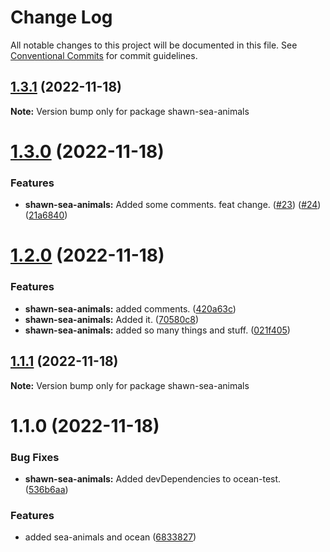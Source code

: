 # Change Log

All notable changes to this project will be documented in this file.
See [Conventional Commits](https://conventionalcommits.org) for commit guidelines.

## [1.3.1](https://github.com/Stompke/testing-lerna/compare/shawn-sea-animals@1.3.0...shawn-sea-animals@1.3.1) (2022-11-18)

**Note:** Version bump only for package shawn-sea-animals





# [1.3.0](https://github.com/Stompke/testing-lerna/compare/shawn-sea-animals@1.2.0...shawn-sea-animals@1.3.0) (2022-11-18)


### Features

* **shawn-sea-animals:** Added some comments. feat change. ([#23](https://github.com/Stompke/testing-lerna/issues/23)) ([#24](https://github.com/Stompke/testing-lerna/issues/24)) ([21a6840](https://github.com/Stompke/testing-lerna/commit/21a6840c9d89c836f8c80f8e8a011082a5aed831))





# [1.2.0](https://github.com/Stompke/testing-lerna/compare/shawn-sea-animals@1.1.1...shawn-sea-animals@1.2.0) (2022-11-18)


### Features

* **shawn-sea-animals:** added comments. ([420a63c](https://github.com/Stompke/testing-lerna/commit/420a63cf18e6005b684f413ced482fd3974b8663))
* **shawn-sea-animals:** Added it. ([70580c8](https://github.com/Stompke/testing-lerna/commit/70580c833a2b2d62ee1527be04c740361e8b9ebc))
* **shawn-sea-animals:** added so many things and stuff. ([021f405](https://github.com/Stompke/testing-lerna/commit/021f405eb79900a3918dff7264e8eeb47b42e680))





## [1.1.1](https://github.com/Stompke/testing-lerna/compare/shawn-sea-animals@1.1.0...shawn-sea-animals@1.1.1) (2022-11-18)

**Note:** Version bump only for package shawn-sea-animals





# 1.1.0 (2022-11-18)


### Bug Fixes

* **shawn-sea-animals:** Added devDependencies to ocean-test. ([536b6aa](https://github.com/Stompke/testing-lerna/commit/536b6aa7d7b9a823f74183c30840664b5e15a720))


### Features

* added sea-animals and ocean ([6833827](https://github.com/Stompke/testing-lerna/commit/68338272e324f6360e0115e548db84bc0209e12f))
